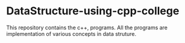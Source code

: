 # DataStructure-using-cpp-college

This repository contains the c++, programs. 
All the programs are implementation of various concepts in data struture.
